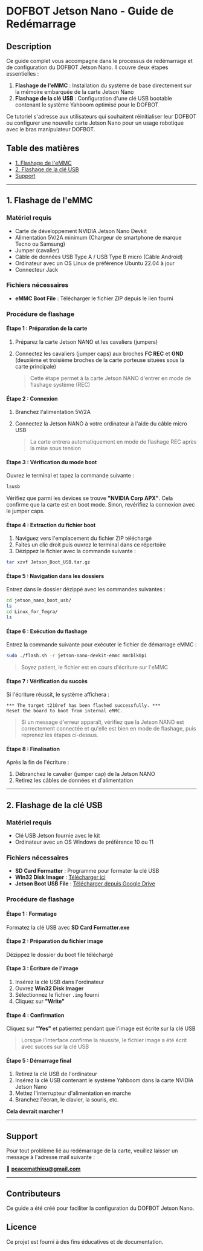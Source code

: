 # DOFBOT Jetson Nano - Guide de Redémarrage

## Description

Ce guide complet vous accompagne dans le processus de redémarrage et de configuration du DOFBOT Jetson Nano. Il couvre deux étapes essentielles :

1. **Flashage de l'eMMC** : Installation du système de base directement sur la mémoire embarquée de la carte Jetson Nano
2. **Flashage de la clé USB** : Configuration d'une clé USB bootable contenant le système Yahboom optimisé pour le DOFBOT

Ce tutoriel s'adresse aux utilisateurs qui souhaitent réinitialiser leur DOFBOT ou configurer une nouvelle carte Jetson Nano pour un usage robotique avec le bras manipulateur DOFBOT.

## Table des matières

- [1. Flashage de l'eMMC](#1-flashage-de-lemmc)
- [2. Flashage de la clé USB](#2-flashage-de-la-clé-usb)
- [Support](#support)

---

## 1. Flashage de l'eMMC

### Matériel requis

- Carte de développement NVIDIA Jetson Nano Devkit
- Alimentation 5V/2A minimum (Chargeur de smartphone de marque Tecno ou Samsung)
- Jumper (cavalier)
- Câble de données USB Type A / USB Type B micro (Câble Android)
- Ordinateur avec un OS Linux de préférence Ubuntu 22.04 à jour
- Connecteur Jack

### Fichiers nécessaires

- **eMMC Boot File** : Télécharger le fichier ZIP depuis le lien fourni

### Procédure de flashage

#### Étape 1 : Préparation de la carte

1. Préparez la carte Jetson NANO et les cavaliers (jumpers)
2. Connectez les cavaliers (jumper caps) aux broches **FC REC** et **GND** (deuxième et troisième broches de la carte porteuse situées sous la carte principale)

   > Cette étape permet à la carte Jetson NANO d'entrer en mode de flashage système (REC)

#### Étape 2 : Connexion

1. Branchez l'alimentation 5V/2A
2. Connectez la Jetson NANO à votre ordinateur à l'aide du câble micro USB

   > La carte entrera automatiquement en mode de flashage REC après la mise sous tension

#### Étape 3 : Vérification du mode boot

Ouvrez le terminal et tapez la commande suivante :

```bash
lsusb
```

Vérifiez que parmi les devices se trouve **"NVIDIA Corp APX"**. Cela confirme que la carte est en boot mode. Sinon, revérifiez la connexion avec le jumper caps.

#### Étape 4 : Extraction du fichier boot

1. Naviguez vers l'emplacement du fichier ZIP téléchargé
2. Faites un clic droit puis ouvrez le terminal dans ce répertoire
3. Dézippez le fichier avec la commande suivante :

```bash
tar xzvf Jetson_Boot_USB.tar.gz
```

#### Étape 5 : Navigation dans les dossiers

Entrez dans le dossier dézippé avec les commandes suivantes :

```bash
cd jetson_nano_boot_usb/
ls
cd Linux_for_Tegra/
ls
```

#### Étape 6 : Exécution du flashage

Entrez la commande suivante pour exécuter le fichier de démarrage eMMC :

```bash
sudo ./flash.sh -r jetson-nano-devkit-emmc mmcblk0p1
```

> Soyez patient, le fichier est en cours d'écriture sur l'eMMC

#### Étape 7 : Vérification du succès

Si l'écriture réussit, le système affichera :

```
*** The target t210ref has been flashed successfully. ***
Reset the board to boot from internal eMMC.
```

> Si un message d'erreur apparaît, vérifiez que la Jetson NANO est correctement connectée et qu'elle est bien en mode de flashage, puis reprenez les étapes ci-dessus.

#### Étape 8 : Finalisation

Après la fin de l'écriture :
1. Débranchez le cavalier (jumper cap) de la Jetson NANO
2. Retirez les câbles de données et d'alimentation

---

## 2. Flashage de la clé USB

### Matériel requis

- Clé USB Jetson fournie avec le kit
- Ordinateur avec un OS Windows de préférence 10 ou 11

### Fichiers nécessaires

- **SD Card Formatter** : Programme pour formater la clé USB
- **Win32 Disk Imager** : [Télécharger ici](https://sourceforge.net/projects/win32diskimager/)
- **Jetson Boot USB File** : [Télécharger depuis Google Drive](https://drive.google.com/drive/folders/1LekvSSO0XCQG1yxhhXDbEUI3uYuMMSV-)

### Procédure de flashage

#### Étape 1 : Formatage

Formatez la clé USB avec **SD Card Formatter.exe**

#### Étape 2 : Préparation du fichier image

Dézippez le dossier du boot file téléchargé

#### Étape 3 : Écriture de l'image

1. Insérez la clé USB dans l'ordinateur
2. Ouvrez **Win32 Disk Imager**
3. Sélectionnez le fichier `.img` fourni
4. Cliquez sur **"Write"**

#### Étape 4 : Confirmation

Cliquez sur **"Yes"** et patientez pendant que l'image est écrite sur la clé USB

> Lorsque l'interface confirme la réussite, le fichier image a été écrit avec succès sur la clé USB

#### Étape 5 : Démarrage final

1. Retirez la clé USB de l'ordinateur
2. Insérez la clé USB contenant le système Yahboom dans la carte NVIDIA Jetson Nano
3. Mettez l'interrupteur d'alimentation en marche
4. Branchez l'écran, le clavier, la souris, etc.

**Cela devrait marcher !**

---

## Support

Pour tout problème lié au redémarrage de la carte, veuillez laisser un message à l'adresse mail suivante :

📧 **peacemathieu@gmail.com**

---

## Contributeurs

Ce guide a été créé pour faciliter la configuration du DOFBOT Jetson Nano.

## Licence

Ce projet est fourni à des fins éducatives et de documentation.
